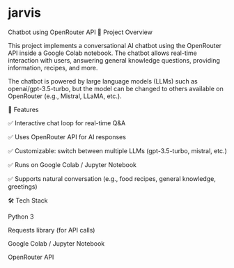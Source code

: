 # jarvis
Chatbot using OpenRouter API
📌 Project Overview

This project implements a conversational AI chatbot using the OpenRouter API inside a Google Colab notebook. The chatbot allows real-time interaction with users, answering general knowledge questions, providing information, recipes, and more.

The chatbot is powered by large language models (LLMs) such as openai/gpt-3.5-turbo, but the model can be changed to others available on OpenRouter (e.g., Mistral, LLaMA, etc.).

📂 Features

✅ Interactive chat loop for real-time Q&A

✅ Uses OpenRouter API for AI responses

✅ Customizable: switch between multiple LLMs (gpt-3.5-turbo, mistral, etc.)

✅ Runs on Google Colab / Jupyter Notebook

✅ Supports natural conversation (e.g., food recipes, general knowledge, greetings)

🛠 Tech Stack

Python 3

Requests library (for API calls)

Google Colab / Jupyter Notebook

OpenRouter API
